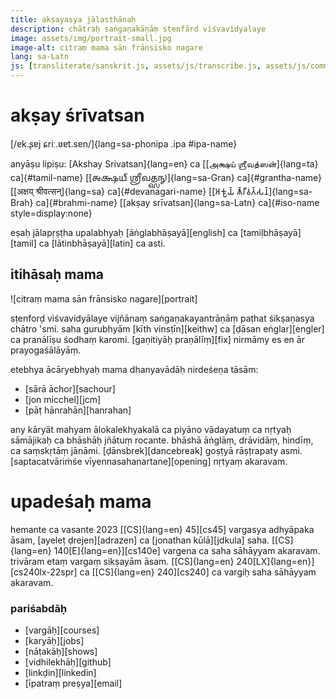 ```yaml
---
title: akṣayasya jālasthānaḥ
description: chātraḥ saṅgaṇakāṇāṃ stenfārd viśvavidyalaye
image: assets/img/portrait-small.jpg
image-alt: citraṃ mama sān frānsisko nagare
lang: sa-Latn
js: [transliterate/sanskrit.js, assets/js/transcribe.js, assets/js/common.js]
---
```


# akṣay śrīvatsan

[/ɐk.ʂɐj ɕriː.ʋɐt.sɐn/]{lang=sa-phonipa .ipa #ipa-name}

anyāṣu lipiṣu: [Akshay Srivatsan]{lang=en} ca [[அக்ஷய் ஶ்ரீவத்ஸன்]{lang=ta}
ca]{#tamil-name} [[𑌅𑌕𑍍𑌷𑌯𑍍 𑌶𑍍𑌰𑍀𑌵𑌤𑍍𑌸𑌨𑍍]{lang=sa-Gran} ca]{#grantha-name} [[अक्षय्
श्रीवत्सन्]{lang=sa} ca]{#devanagari-name} [[𑀅𑀓𑁆𑀱𑀬𑁆 𑀰𑁆𑀭𑀻𑀯𑀢𑁆𑀲𑀦𑁆]{lang=sa-Brah}
ca]{#brahmi-name} [[akṣay srīvatsan]{lang=sa-Latn} ca]{#iso-name
style=display:none}

eṣaḥ jālapṛṣṭha upalabhyaḥ [āṅglabhāṣayā][english] ca [tamiḷbhāṣayā][tamil] ca
[lātinbhāṣayā][latin] ca asti.

<div id="scripts" style="display:none">
<label for="script">**lipiṃ cino—**</label>
<select lang="sa-Latn" name="script" id="script">
<!-- filled from JS -->
</select>
</div>

## itihāsaḥ mama

![citraṃ mama sān frānsisko nagare][portrait]

sṭenforḍ viśvavidyālaye vijñānaṃ saṅgaṇakayantrāṇāṃ paṭhat śikṣaṇasya
chātro 'smi. saha gurubhyām [kīth vinsṭīn][keithw] ca [ḍāsan
eṅglar][engler] ca pranālīṣu śodhaṃ karomi. [gaṇitiyāḥ praṇālīṃ][fix]
nirmāmy es en ār prayogaśālāyāṃ.

etebhya ācāryebhyaḥ mama dhanyavādāḥ nirdeśeṇa tāsām:

-   [sārā āchor][sachour]
-   [jon micchel][jcm]
-   [pāṭ hānrahān][hanrahan]

any kāryāt mahyam ālokalekhyakalā ca piyāno vādayatuṃ ca nṛtyaḥ
sāmājikaḥ ca bhāshāḥ jñātuṃ rocante. bhāshā āṅglāṃ, drāvidāṃ, hindīṃ,
ca saṃskṛtāṃ jānāmi.  [ḍānsbrek][dancebreak] goṣṭyā rāṣṭrapaty
asmi. [saptacatvāriṁśe vīyennasahanartane][opening] nṛtyaṃ akaravam.

# upadeśaḥ mama

hemante ca vasante 2023 [[CS]{lang=en} 45][cs45] vargasya adhyāpaka
āsam, [ayeleṭ ḍrejen][adrazen] ca [jonathan kūlā][jdkula]
saha. [[CS]{lang=en} 140[E]{lang=en}][cs140e] vargena ca saha sāhāyyam
akaravam. trivāram etaṃ vargaṃ sikṣayām āsam. [[CS]{lang=en}
240[LX]{lang=en}][cs240lx-22spr] ca [[CS]{lang=en} 240][cs240] ca
vargiḥ saha sāhāyyam akaravam.

### pariśabdāḥ

-   [vargāḥ][courses]
-   [karyāḥ][jobs]
-   [nāṭakāḥ][shows]
-   [vidhilekhāḥ][github]
-   [linkḍin][linkedin]
-   [īpatraṃ preṣya][email]

<script>
var replacement_words = {
    akshay: 'Akshay',
    shreevatsan: 'Srivatsan',
    ayelet: 'Ayelet',
    ayeleṭ: 'Ayelet',
    drejen: 'Drazen',
    ḍrejen: 'Drazen',
    jonathan: 'Jonathan',
    koolaa: 'Kula',
    kūlā: 'Kula',
    keeth: 'Keith',
    kīth: 'Keith',
    vinsteen: 'Winstein',
    vinsṭīn: 'Winstein',
    daasan: 'Dawson',
    ḍāsan: 'Dawson',
    englar: 'Engler',
    saaraa: 'Sara',
    sārā: 'Sara',
    aachor: 'Achour',
    āchor: 'Achour',
    jon: 'John',
    micchel: 'Mitchell',
    paat: 'Pat',
    pāṭ: 'Pat',
    haanrahaan: 'Hanrahan',
    hānrahān: 'Hanrahan',
    linkdin: 'LinkedIn',
    eepatram: 'e-patram',
    sṭenforḍ: 'Stanford',
    ḍānsbrek: 'Dancebreak',
    daansbrek: 'Dancebreak',
    vīyenna: 'Vienna',
    veeyenna: 'Vienna',
};

setup(
    document.getElementById("scripts"),
    document.getElementById("script"),
    [
        ["lātin", "iast", "sa-Latn", null],
        ["devanāgarī", "devanagari", "sa", mapping.to_devanagari],
        ["tamiḻ", "tamil", "sa-Taml", mapping.to_tamil],
        ["tamiḻ-grantha", "tamil-grantha", "sa-Xaaa", mapping.to_tamil_grantha],
        ["grantha", "grantha", "sa-Gran", mapping.to_grantha],
        ["brāhmī", "brahmi", "sa-Brah", mapping.to_brahmi],
        <!-- ["śāradā", "sharada", "sa-Shrd", mapping.to_sharada], -->
        ["sarvadeśīya", "ipa", "sa-phonipa", mapping.to_ipa],
        ["āṅglabhāśā", "anglabhasha", "sa-Latn", mapping.to_english],
        ["sarala", "simple", "sa-Latn", mapping.to_simple],
    ]
);
</script>
